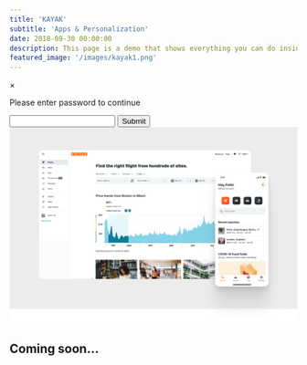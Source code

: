 ```yaml
---
title: 'KAYAK'
subtitle: 'Apps & Personalization'
date: 2018-09-30 00:00:00
description: This page is a demo that shows everything you can do inside portfolio and blog posts.
featured_image: '/images/kayak1.png'
---
```


<div id="modal" class="modal">
    <div class="modal-content">
        <span class="close" onclick="redirect()">&times;</span>
        <div class="modal-password">
            <p class="modal-password-p">Please enter password to continue</p>
            <input id='password' class="modal-password-input" type='password' />
            <button type="button" class="modal-password-button" onclick="canAccess()">
                Submit
            </button>
        </div>
    </div>
</div>

<div id="modal-hide" class="display-none">
    <img src="/images/kayak2.png"/>
    <h2>Coming soon...</h2>
</div>
